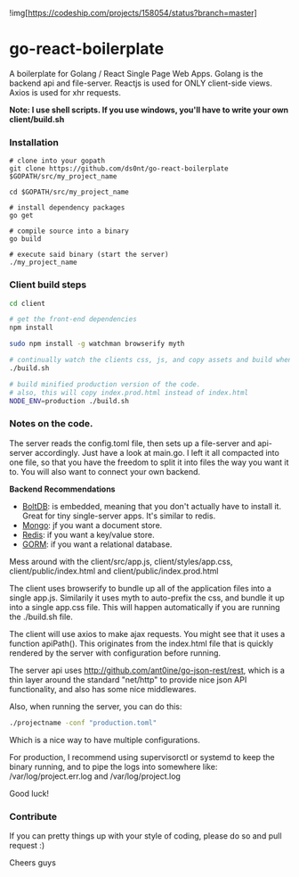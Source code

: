 !img[https://codeship.com/projects/158054/status?branch=master]

# go-react-boilerplate

A boilerplate for Golang / React Single Page Web Apps. Golang is the backend api and file-server. Reactjs is used for ONLY client-side views. Axios is used for xhr requests.

**Note: I use shell scripts. If you use windows, you'll have to write your own client/build.sh**


### Installation

```
# clone into your gopath
git clone https://github.com/ds0nt/go-react-boilerplate $GOPATH/src/my_project_name

cd $GOPATH/src/my_project_name

# install dependency packages
go get

# compile source into a binary
go build

# execute said binary (start the server)
./my_project_name
```


### Client build steps

```bash
cd client

# get the front-end dependencies
npm install

sudo npm install -g watchman browserify myth

# continually watch the clients css, js, and copy assets and build when changed
./build.sh

# build minified production version of the code.
# also, this will copy index.prod.html instead of index.html
NODE_ENV=production ./build.sh

```


### Notes on the code.

The server reads the config.toml file, then sets up a file-server and api-server accordingly. Just have a look at main.go. I left it all compacted into one file, so that you have the freedom to split it into files the way you want it to. You will also want to connect your own backend.

**Backend Recommendations**

 - [BoltDB](https://github.com/boltdb/bolt): is embedded, meaning that you don't actually have to install it. Great for tiny single-server apps. It's similar to redis.
 - [Mongo](http://labix.org/mgo): jf you want a document store.
 - [Redis](https://github.com/garyburd/redigo): if you want a key/value store.
 - [GORM](http://jinzhu.me/gorm/): if you want a relational database.


Mess around with the client/src/app.js, client/styles/app.css, client/public/index.html and client/public/index.prod.html

The client uses browserify to bundle up all of the application files into a single app.js. Similarily it uses myth to auto-prefix the css, and bundle it up into a single app.css file. This will happen automatically if you are running the ./build.sh file.


The client will use axios to make ajax requests. You might see that it uses a function apiPath(). This originates from the index.html file that is quickly rendered by the server with configuration before running.

The server api uses http://github.com/ant0ine/go-json-rest/rest, which is a thin layer around the standard "net/http" to provide nice json API functionality, and also has some nice middlewares.

Also, when running the server, you can do this:

```bash
./projectname -conf "production.toml"
```

Which is a nice way to have multiple configurations.

For production, I recommend using supervisorctl or systemd to keep the binary running, and to pipe the logs into somewhere like: /var/log/project.err.log and /var/log/project.log

Good luck!

### Contribute

 If you can pretty things up with your style of coding, please do so and pull request :)

 Cheers guys
